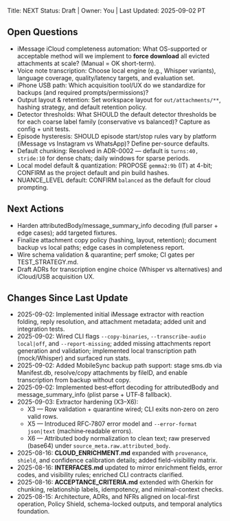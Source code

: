 Title: NEXT
Status: Draft | Owner: You | Last Updated: 2025-09-02 PT

## Open Questions

* iMessage iCloud completeness automation: What OS-supported or acceptable method will we implement to **force download** all evicted attachments at scale? (Manual = OK short-term).
* Voice note transcription: Choose local engine (e.g., Whisper variants), language coverage, quality/latency targets, and evaluation set.
* iPhone USB path: Which acquisition tool/UX do we standardize for backups (and required prompts/permissions)?
* Output layout & retention: Set workspace layout for `out/attachments/**`, hashing strategy, and default retention policy.
* Detector thresholds: What SHOULD the default detector thresholds be for each coarse label family (conservative vs balanced)? Capture as config + unit tests.
* Episode hysteresis: SHOULD episode start/stop rules vary by platform (iMessage vs Instagram vs WhatsApp)? Define per-source defaults.
* Default chunking: Resolved in ADR-0002 — default is `turns:40, stride:10` for dense chats; daily windows for sparse periods.
* Local model default & quantization: PROPOSE `gemma2:9b` (IT) at 4-bit; CONFIRM as the project default and pin build hashes.
* NUANCE_LEVEL default: CONFIRM `balanced` as the default for cloud prompting.

## Next Actions

* Harden attributedBody/message_summary_info decoding (full parser + edge cases); add targeted fixtures.
* Finalize attachment copy policy (hashing, layout, retention); document backup vs local paths; edge cases in completeness report.
* Wire schema validation & quarantine; perf smoke; CI gates per TEST_STRATEGY.md.
* Draft ADRs for transcription engine choice (Whisper vs alternatives) and iCloud/USB acquisition UX.

## Changes Since Last Update

* 2025-09-02: Implemented initial iMessage extractor with reaction folding, reply resolution, and attachment metadata; added unit and integration tests.
* 2025-09-02: Wired CLI flags `--copy-binaries`, `--transcribe-audio local|off`, and `--report-missing`; added missing attachments report generation and validation; implemented local transcription path (mock/Whisper) and surfaced run stats.
* 2025-09-02: Added MobileSync backup path support: stage sms.db via Manifest.db, resolve/copy attachments by fileID, and enable transcription from backup without copy.
* 2025-09-02: Implemented best‑effort decoding for attributedBody and message_summary_info (plist parse + UTF‑8 fallback).
* 2025-09-03: Extractor hardening (X3–X6):
  - X3 — Row validation + quarantine wired; CLI exits non‑zero on zero valid rows.
  - X5 — Introduced RFC‑7807 error model and `--error-format json|text` (machine‑readable errors).
  - X6 — Attributed body normalization to clean text; raw preserved (base64) under `source_meta.raw.attributed_body`.
* 2025-08-16: **CLOUD_ENRICHMENT.md** expanded with `provenance`, `shield`, and confidence calibration details; added field-visibility matrix.
* 2025-08-16: **INTERFACES.md** updated to mirror enrichment fields, error codes, and visibility rules; enriched CLI contracts clarified.
* 2025-08-16: **ACCEPTANCE_CRITERIA.md** extended with Gherkin for chunking, relationship labels, idempotency, and minimal-context checks.
* 2025-08-15: Architecture, ADRs, and NFRs aligned on local-first operation, Policy Shield, schema-locked outputs, and temporal analytics foundation.

